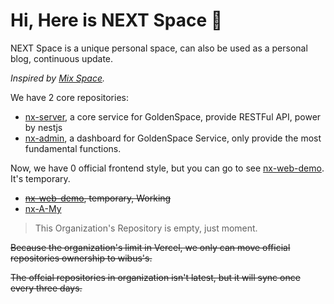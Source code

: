 <!--

## Hi there 👋

**Here are some ideas to get you started:**

🙋‍♀️ A short introduction - what is your organization all about?
🌈 Contribution guidelines - how can the community get involved?
👩‍💻 Useful resources - where can the community find your docs? Is there anything else the community should know?
🍿 Fun facts - what does your team eat for breakfast?
🧙 Remember, you can do mighty things with the power of [Markdown](https://docs.github.com/github/writing-on-github/getting-started-with-writing-and-formatting-on-github/basic-writing-and-formatting-syntax)
-->


# Hi, Here is NEXT Space 👋

NEXT Space is a unique personal space, can also be used as a personal blog,  continuous update.

*Inspired by [Mix Space](https://github.com/mx-space/).*

We have 2 core repositories:

- [nx-server](https://github.com/wibus-wee/nx-server), a core service for GoldenSpace, provide RESTFul API, power by nestjs
- [nx-admin](https://github.com/wibus-wee/nx-admin), a dashboard for GoldenSpace Service, only provide the most fundamental functions.

Now, we have 0 official frontend style, but you can go to see [nx-web-demo](https://github.com/wibus-wee/GS-web-demo). It's temporary.

- ~~[nx-web-demo](https://github.com/wibus-wee/GS-web-demo), temporary, Working~~
- [nx-A-My](https://github.com/wibus-wee/nx-A-My)

> This Organization's Repository is empty, just moment.

~~Because the organization's limit in Vercel, we only can move official repositories ownership to wibus's.~~

~~The offcial repositories in organization isn't latest, but it will sync once every three days.~~

